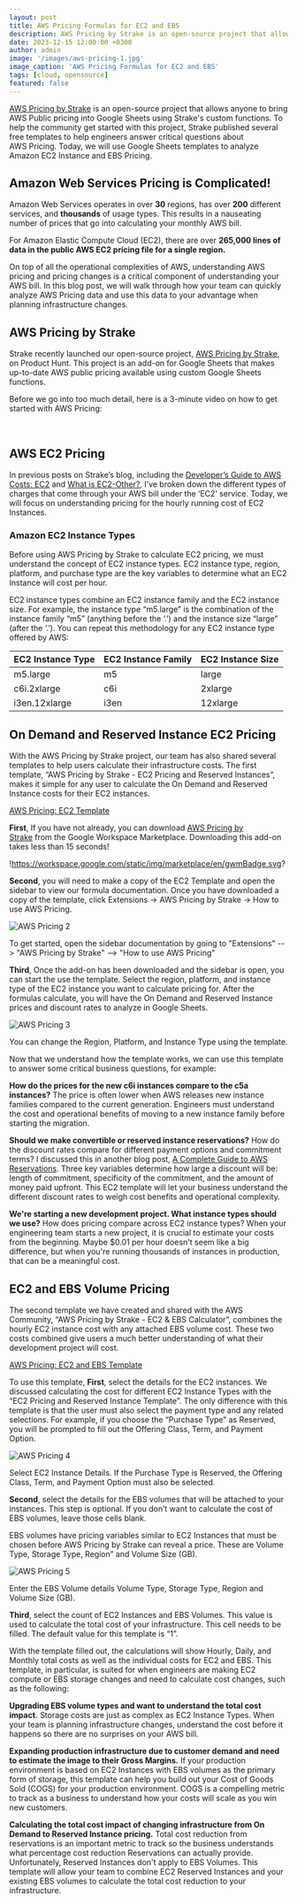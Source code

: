 ```yaml
---
layout: post
title: AWS Pricing Formulas for EC2 and EBS
description: AWS Pricing by Strake is an open-source project that allows anyone to bring AWS Public pricing into Google Sheets using Strake's custom functions. To help the community get started with this project, Strake published several free templates to help engineers answer critical questions about AWS Pricing. Today, we will use Google Sheets templates to analyze Amazon EC2 Instance and EBS Pricing.
date: 2023-12-15 12:00:00 +0300
author: admin
image: '/images/aws-pricing-1.jpg'
image_caption: 'AWS Pricing Formulas for EC2 and EBS'
tags: [cloud, opensource]
featured: false
---
```

[AWS Pricing by Strake](https://workspace.google.com/marketplace/app/aws_pricing_by_strake/378787760903) is an open-source project that allows anyone to bring AWS Public pricing into Google Sheets using Strake's custom functions. To help the community get started with this project, Strake published several free templates to help engineers answer critical questions about AWS Pricing. Today, we will use Google Sheets templates to analyze Amazon EC2 Instance and EBS Pricing.

## **Amazon Web Services Pricing is Complicated!**

Amazon Web Services operates in over **30** regions, has over **200** different services, and **thousands** of usage types. This results in a nauseating number of prices that go into calculating your monthly AWS bill.

For Amazon Elastic Compute Cloud (EC2), there are over **265,000 lines of data in the public AWS EC2 pricing file for a single region.**

On top of all the operational complexities of AWS, understanding AWS pricing and pricing changes is a critical component of understanding your AWS bill. In this blog post, we will walk through how your team can quickly analyze AWS Pricing data and use this data to your advantage when planning infrastructure changes.

## **AWS Pricing by Strake**

Strake recently launched our open-source project, [AWS Pricing by Strake](https://workspace.google.com/marketplace/app/aws_pricing_by_strake/378787760903), on Product Hunt. This project is an add-on for Google Sheets that makes up-to-date AWS public pricing available using custom Google Sheets functions.

Before we go into too much detail, here is a 3-minute video on how to get started with AWS Pricing:

‍

## **AWS EC2 Pricing**

In previous posts on Strake’s blog, including the [Developer’s Guide to AWS Costs: EC2](https://eightlake.com/aws-ec2-cost-analysis) and [What is EC2-Other?](https://eightlake.com/what-is-ec2-other), I’ve broken down the different types of charges that come through your AWS bill under the ‘EC2’ service. Today, we will focus on understanding pricing for the hourly running cost of EC2 Instances.

### **Amazon EC2 Instance Types**

Before using AWS Pricing by Strake to calculate EC2 pricing, we must understand the concept of EC2 instance types. EC2 instance type, region, platform, and purchase type are the key variables to determine what an EC2 Instance will cost per hour.

EC2 instance types combine an EC2 instance family and the EC2 instance size. For example, the instance type “m5.large” is the combination of the instance family “m5” (anything before the ‘.’) and the instance size “large” (after the ‘.’). You can repeat this methodology for any EC2 instance type offered by AWS:

| EC2 Instance Type | EC2 Instance Family | EC2 Instance Size |
| --- | --- | --- |
| m5.large | m5 | large |
| c6i.2xlarge | c6i | 2xlarge |
| i3en.12xlarge | i3en | 12xlarge |

## **On Demand and Reserved Instance EC2 Pricing**

With the AWS Pricing by Strake project, our team has also shared several templates to help users calculate their infrastructure costs. The first template, “AWS Pricing by Strake - EC2 Pricing and Reserved Instances”, makes it simple for any user to calculate the On Demand and Reserved Instance costs for their EC2 instances.

[AWS Pricing: EC2 Template](https://docs.google.com/spreadsheets/d/1_kGiAaWzShNfDuMRF9icCzQotIkaTOu5hex9v7YNL_0/edit?usp=sharing)

**First**, If you have not already, you can download [AWS Pricing by Strake](https://workspace.google.com/marketplace/app/aws_pricing_by_strake/378787760903) from the Google Workspace Marketplace. Downloading this add-on takes less than 15 seconds!

!https://workspace.google.com/static/img/marketplace/en/gwmBadge.svg?

**Second**, you will need to make a copy of the EC2 Template and open the sidebar to view our formula documentation. Once you have downloaded a copy of the template, click Extensions → AWS Pricing by Strake → How to use AWS Pricing.

![AWS Pricing 2](/images/aws-pricing-2.jpg)

To get started, open the sidebar documentation by going to "Extensions" --> "AWS Pricing by Strake" --> "How to use AWS Pricing"

**Third**, Once the add-on has been downloaded and the sidebar is open, you can start the use the template. Select the region, platform, and instance type of the EC2 instance you want to calculate pricing for. After the formulas calculate, you will have the On Demand and Reserved Instance prices and discount rates to analyze in Google Sheets.

![AWS Pricing 3](/images/aws-pricing-3.jpg)

You can change the Region, Platform, and Instance Type using the template.

Now that we understand how the template works, we can use this template to answer some critical business questions, for example:

**How do the prices for the new c6i instances compare to the c5a instances?** The price is often lower when AWS releases new instance families compared to the current generation. Engineers must understand the cost and operational benefits of moving to a new instance family before starting the migration.

**Should we make convertible or reserved instance reservations?** How do the discount rates compare for different payment options and commitment terms? I discussed this in another blog post, [A Complete Guide to AWS Reservations](https://eightlake.com/complete-guide-to-aws-reservations). Three key variables determine how large a discount will be: length of commitment, specificity of the commitment, and the amount of money paid upfront. This EC2 template will let your business understand the different discount rates to weigh cost benefits and operational complexity.

**We're starting a new development project. What instance types should we use?** How does pricing compare across EC2 instance types? When your engineering team starts a new project, it is crucial to estimate your costs from the beginning. Maybe $0.01 per hour doesn't seem like a big difference, but when you're running thousands of instances in production, that can be a meaningful cost.

## **EC2 and EBS Volume Pricing**

The second template we have created and shared with the AWS Community, “AWS Pricing by Strake - EC2 & EBS Calculator”, combines the hourly EC2 instance cost with any attached EBS volume cost. These two costs combined give users a much better understanding of what their development project will cost.

[AWS Pricing: EC2 and EBS Template](https://docs.google.com/spreadsheets/d/1iXmGH55LBAbAy1m-EA_HZyPvMr54EoIfhcOVOIlVrr0/edit?usp=sharing)

To use this template, **First**, select the details for the EC2 instances. We discussed calculating the cost for different EC2 Instance Types with the “EC2 Pricing and Reserved Instance Template”. The only difference with this template is that the user must also select the payment type and any related selections. For example, if you choose the “Purchase Type” as Reserved, you will be prompted to fill out the Offering Class, Term, and Payment Option.

![AWS Pricing 4](/images/aws-pricing-4.jpg)

Select EC2 Instance Details. If the Purchase Type is Reserved, the Offering Class, Term, and Payment Option must also be selected.

**Second**, select the details for the EBS volumes that will be attached to your instances. This step is optional. If you don’t want to calculate the cost of EBS volumes, leave those cells blank.

EBS volumes have pricing variables similar to EC2 Instances that must be chosen before AWS Pricing by Strake can reveal a price. These are Volume Type, Storage Type, Region” and Volume Size (GB).

![AWS Pricing 5](/images/aws-pricing-5.jpg)

Enter the EBS Volume details Volume Type, Storage Type, Region and Volume Size (GB).

**Third**, select the count of EC2 Instances and EBS Volumes. This value is used to calculate the total cost of your infrastructure. This cell needs to be filled. The default value for this template is “1”.

With the template filled out, the calculations will show Hourly, Daily, and Monthly total costs as well as the individual costs for EC2 and EBS. This template, in particular, is suited for when engineers are making EC2 compute or EBS storage changes and need to calculate cost changes, such as the following:

**Upgrading EBS volume types and want to understand the total cost impact.** Storage costs are just as complex as EC2 Instance Types. When your team is planning infrastructure changes, understand the cost before it happens so there are no surprises on your AWS bill.

**Expanding production infrastructure due to customer demand and need to estimate the image to their Gross Margins.** If your production environment is based on EC2 Instances with EBS volumes as the primary form of storage, this template can help you build out your Cost of Goods Sold (COGS) for your production environment. COGS is a compelling metric to track as a business to understand how your costs will scale as you win new customers.

**Calculating the total cost impact of changing infrastructure from On Demand to Reserved Instance pricing.** Total cost reduction from reservations is an important metric to track so the business understands what percentage cost reduction Reservations can actually provide. Unfortunately, Reserved Instances don't apply to EBS Volumes. This template will allow your team to combine EC2 Reserved Instances and your existing EBS volumes to calculate the total cost reduction to your infrastructure.

